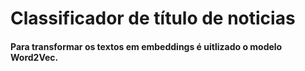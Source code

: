 # Classificador de título de noticias 

#### Para transformar os textos em embeddings é uitlizado o modelo Word2Vec.
